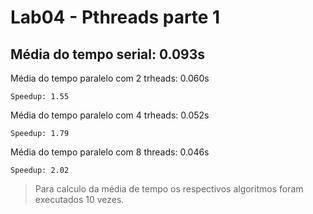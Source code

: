 # Lab04 - Pthreads parte 1 

## Média do tempo serial: 0.093s

Média do tempo paralelo com 2 trheads: 0.060s
 ```
Speedup: 1.55
 ```

Média do tempo paralelo com 4 trheads: 0.052s
 ```
Speedup: 1.79
 ```

Média do tempo paralelo com 8 threads: 0.046s
 ```
Speedup: 2.02
 ```


 > Para calculo da média de tempo os respectivos algoritmos foram executados 10 vezes.
